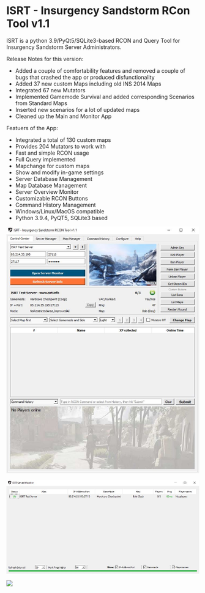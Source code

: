 # ISRT - Insurgency Sandstorm RCon Tool v1.1

ISRT is a python 3.9/PyQt5/SQLite3-based RCON and Query Tool for Insurgency Sandstorm Server Administrators.

Release Notes for this version:
- Added a couple of comfortability features and removed a couple of bugs that crashed the app or produced disfunctionality
- Added 37 new custom Maps including old INS 2014 Maps
- Integrated 67 new Mutators
- Implemented Gamemode Survival and added corresponding Scenarios from Standard Maps
- Inserted new scenarios for a lot of updated maps
- Cleaned up the Main and Monitor App


Featuers of the App:
- Integrated a total of 130 custom maps
- Provides 204 Mutators to work with
- Fast and simple RCON usage
- Full Query implemented
- Mapchange for custom maps
- Show and modify in-game settings
- Server Database Management
- Map Database Management
- Server Overview Monitor
- Customizable RCON Buttons
- Command History Management
- Windows/Linux/MacOS compatible
- Python 3.9.4, PyQT5, SQLite3 based

![Alt text](img/preview_v1.1_main.jpg?raw=true "ISRT Main Image")

![Alt text](img/preview_v1.1_monitor.jpg?raw=true "ISRT Monitor Image")


[![](https://www.paypalobjects.com/en_US/i/btn/btn_donateCC_LG.gif)](https://www.paypal.com/donate?hosted_button_id=RLSPYUNWLYA9Y)

